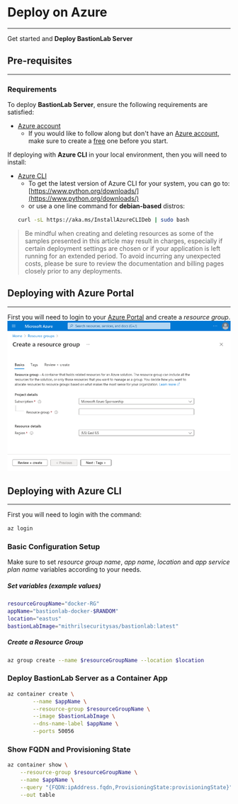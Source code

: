 # Deploy on Azure
____________________________________________

Get started and **Deploy BastionLab Server**

## Pre-requisites
___________________________________________

### Requirements

To deploy **BastionLab Server**, ensure the following requirements are satisfied:

- [Azure account](https://portal.azure.com/)
    - If you would like to follow along but don't have an [Azure account](https://docs.microsoft.com/en-us/azure/guides/developer/azure-developer-guide#understanding-accounts-subscriptions-and-billing), make sure to create a [free](https://azure.microsoft.com/free/?ref=microsoft.com&utm_source=microsoft.com&utm_medium=docs&utm_campaign=visualstudio) one before you start.

If deploying with **Azure CLI** in your local environment, then you will need to install:

- [Azure CLI](https://learn.microsoft.com/en-us/cli/azure/)
    - To get the latest version of Azure CLI for your system, you can go to: [https://www.python.org/downloads/](https://www.python.org/downloads/)
    - or use a one line command for **debian-based** distros:
  ```bash
  curl -sL https://aka.ms/InstallAzureCLIDeb | sudo bash
  ```

> Be mindful when creating and deleting resources as some of the samples presented in this article may result in charges, especially if certain deployment settings are chosen or if your application is left running for an extended period. To avoid incurring any unexpected costs, please be sure to review the documentation and billing pages closely prior to any deployments.

## Deploying with Azure Portal
_____________________________________________

First you will need to login to your [Azure Portal](https://portal.azure.com/) and create a *resource group*.
![](../../assets/RG-Azure-870x586.png)

## Deploying with Azure CLI
______________________________________________

First you will need to login with the command:
```bash
az login
```
### Basic Configuration Setup
Make sure to set *resource group name*, *app name*, *location* and *app service plan name* variables according to your needs.

##### Set variables (example values)
```bash
resourceGroupName="docker-RG"
appName="bastionlab-docker-$RANDOM"
location="eastus"
bastionLabImage="mithrilsecuritysas/bastionlab:latest"
```
##### Create a Resource Group
```bash
az group create --name $resourceGroupName --location $location
```

### Deploy BastionLab Server as a Container App
```bash
az container create \
        --name $appName \
        --resource-group $resourceGroupName \
        --image $bastionLabImage \
        --dns-name-label $appName \
        --ports 50056
```

### Show FQDN and Provisioning State
```bash
az container show \
	--resource-group $resourceGroupName \
	--name $appName \
	--query "{FQDN:ipAddress.fqdn,ProvisioningState:provisioningState}" \
	--out table
```

